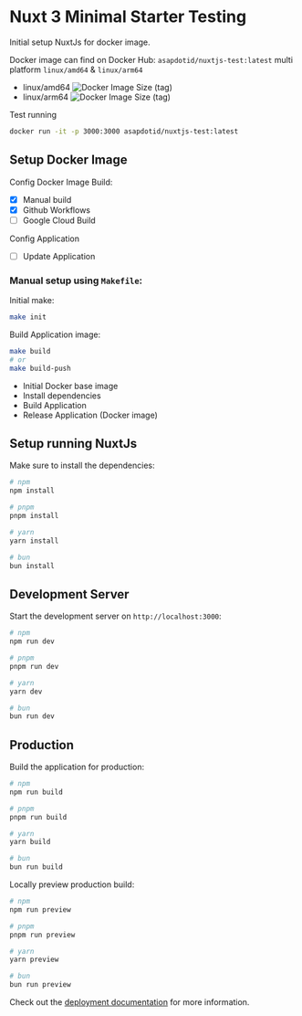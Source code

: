# Nuxt 3 Minimal Starter Testing

Initial setup NuxtJs for docker image.

Docker image can find on Docker Hub: `asapdotid/nuxtjs-test:latest` multi platform `linux/amd64` & `linux/arm64`

- linux/amd64 ![Docker Image Size (tag)](https://img.shields.io/docker/image-size/asapdotid/nuxtjs-test/latest?arch=amd64&style=flat-square&logo=docker)
- linux/arm64 ![Docker Image Size (tag)](https://img.shields.io/docker/image-size/asapdotid/nuxtjs-test/latest?arch=arm64&style=flat-square&logo=docker)

Test running

```bash
docker run -it -p 3000:3000 asapdotid/nuxtjs-test:latest
```

## Setup Docker Image

Config Docker Image Build:

- [x] Manual build
- [x] Github Workflows
- [ ] Google Cloud Build

Config Application

- [ ] Update Application

### Manual setup using `Makefile`:

Initial make:

```bash
make init
```

Build Application image:

```bash
make build
# or
make build-push
```

- Initial Docker base image
- Install dependencies
- Build Application
- Release Application (Docker image)

## Setup running NuxtJs

Make sure to install the dependencies:

```bash
# npm
npm install

# pnpm
pnpm install

# yarn
yarn install

# bun
bun install
```

## Development Server

Start the development server on `http://localhost:3000`:

```bash
# npm
npm run dev

# pnpm
pnpm run dev

# yarn
yarn dev

# bun
bun run dev
```

## Production

Build the application for production:

```bash
# npm
npm run build

# pnpm
pnpm run build

# yarn
yarn build

# bun
bun run build
```

Locally preview production build:

```bash
# npm
npm run preview

# pnpm
pnpm run preview

# yarn
yarn preview

# bun
bun run preview
```

Check out the [deployment documentation](https://nuxt.com/docs/getting-started/deployment) for more information.
